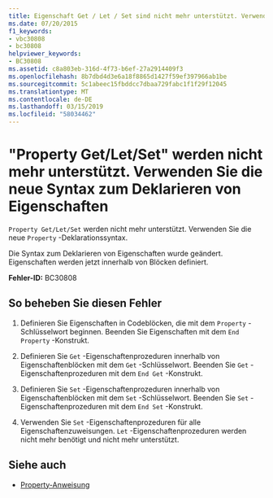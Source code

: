 ```yaml
---
title: Eigenschaft Get / Let / Set sind nicht mehr unterstützt. Verwenden Sie die neue syntax
ms.date: 07/20/2015
f1_keywords:
- vbc30808
- bc30808
helpviewer_keywords:
- BC30808
ms.assetid: c8a803eb-316d-4f73-b6ef-27a2914409f3
ms.openlocfilehash: 8b7dbd4d3e6a18f8865d1427f59ef397966ab1be
ms.sourcegitcommit: 5c1abeec15fbddcc7dbaa729fabc1f1f29f12045
ms.translationtype: MT
ms.contentlocale: de-DE
ms.lasthandoff: 03/15/2019
ms.locfileid: "58034462"
---
```

# <a name="property-getletset-are-no-longer-supported-use-the-new-property-declaration-syntax"></a>"Property Get/Let/Set" werden nicht mehr unterstützt. Verwenden Sie die neue Syntax zum Deklarieren von Eigenschaften
`Property Get/Let/Set` werden nicht mehr unterstützt. Verwenden Sie die neue `Property` -Deklarationssyntax.  
  
 Die Syntax zum Deklarieren von Eigenschaften wurde geändert. Eigenschaften werden jetzt innerhalb von Blöcken definiert.  
  
 **Fehler-ID:** BC30808  
  
## <a name="to-correct-this-error"></a>So beheben Sie diesen Fehler  
  
1.  Definieren Sie Eigenschaften in Codeblöcken, die mit dem `Property` -Schlüsselwort beginnen. Beenden Sie Eigenschaften mit dem `End Property` -Konstrukt.  
  
2.  Definieren Sie `Get` -Eigenschaftenprozeduren innerhalb von Eigenschaftenblöcken mit dem `Get` -Schlüsselwort. Beenden Sie `Get` -Eigenschaftenprozeduren mit dem `End Get` -Konstrukt.  
  
3.  Definieren Sie `Set` -Eigenschaftenprozeduren innerhalb von Eigenschaftenblöcken mit dem `Set` -Schlüsselwort. Beenden Sie `Set` -Eigenschaftenprozeduren mit dem `End Set` -Konstrukt.  
  
4.  Verwenden Sie `Set` -Eigenschaftenprozeduren für alle Eigenschaftenzuweisungen. `Let` -Eigenschaftenprozeduren werden nicht mehr benötigt und nicht mehr unterstützt.  
  
## <a name="see-also"></a>Siehe auch

- [Property-Anweisung](../../visual-basic/language-reference/statements/property-statement.md)
